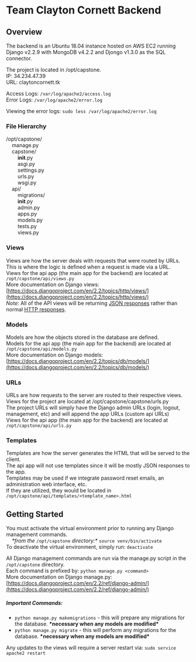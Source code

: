 # Team Clayton Cornett Backend
## Overview
The backend is an Ubuntu 18.04 instance hosted on AWS EC2 running Django v2.2.9 with MongoDB v4.2.2 and Djongo v1.3.0 as the SQL connector.

The project is located in /opt/capstone.  
IP: 34.234.47.39  
URL: claytoncornett.tk  

Access Logs: `/var/log/apache2/access.log`  
Error Logs: `/var/log/apache2/error.log`  

Viewing the error logs: `sudo less /var/log/apache2/error.log`  

### File Hierarchy

/opt/capstone/  
    manage.py  
    capstone/  
        __init__.py  
        asgi.py  
        settings.py  
        urls.py  
        wsgi.py  
    api/  
        migrations/  
        __init__.py  
        admin.py  
        apps.py  
        models.py  
        tests.py  
        views.py  

### Views
Views are how the server deals with requests that were routed by URLs. This is where the logic is defined when a request is made via a URL.  
Views for the api app (the main app for the backend) are located at `/opt/capstone/api/views.py`  
More documentation on Django views: [https://docs.djangoproject.com/en/2.2/topics/http/views/](https://docs.djangoproject.com/en/2.2/topics/http/views/)  
*Note:* All of the API views will be returning [JSON responses](https://docs.djangoproject.com/en/2.2/ref/request-response/#jsonresponse-objects) rather than normal [HTTP responses](https://docs.djangoproject.com/en/2.2/ref/request-response/#django.http.HttpResponse).

### Models
Models are how the objects stored in the database are defined.  
Models for the api app (the main app for the backend) are located at `/opt/capstone/api/models.py`  
More documentation on Django models: [https://docs.djangoproject.com/en/2.2/topics/db/models/](https://docs.djangoproject.com/en/2.2/topics/db/models/)

### URLs
URLs are how requests to the server are routed to their respective views.  
Views for the project are located at /opt/capstone/capstone/urls.py  
The project URLs will simply have the Django admin URLs (login, logout, management, etc) and will append the app URLs (custom api URLs)  
Views for the api app (the main app for the backend) are located at `/opt/capstone/api/urls.py`  

### Templates
Templates are how the server generates the HTML that will be served to the client.  
The api app will not use templates since it will be mostly JSON responses to the app.  
Templates may be used if we integrate password reset emails, an administration web interface, etc.  
If they are utilized, they would be located in `/opt/capstone/api/templates/<template_name>.html`

## Getting Started
You must activate the virtual environment prior to running any Django management commands.  
    *&ast;from the* `/opt/capstone` *directory:&ast;* `source venv/bin/activate`  
To deactivate the virtual environment, simply run: `deactivate`  

All Django management commands are run via the manage.py script in the `/opt/capstone` directory.  
Each command is prefixed by: `python manage.py <command>`  
More documentation on Django manage.py: [https://docs.djangoproject.com/en/2.2/ref/django-admin/](https://docs.djangoproject.com/en/2.2/ref/django-admin/)  

##### Important Commands:
* `python manage.py makemigrations` - this will prepare any migrations for the database. **&ast;necessary when any models are modified&ast;**
* `python manage.py migrate` - this will perform any migrations for the database. **&ast;necessary when any models are modified&ast;**  

Any updates to the views will require a server restart via: `sudo service apache2 restart`  
